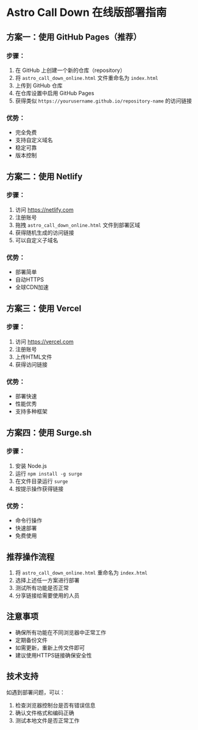 # Astro Call Down 在线版部署指南

## 方案一：使用 GitHub Pages（推荐）

### 步骤：
1. 在 GitHub 上创建一个新的仓库（repository）
2. 将 `astro_call_down_online.html` 文件重命名为 `index.html`
3. 上传到 GitHub 仓库
4. 在仓库设置中启用 GitHub Pages
5. 获得类似 `https://yourusername.github.io/repository-name` 的访问链接

### 优势：
- 完全免费
- 支持自定义域名
- 稳定可靠
- 版本控制

## 方案二：使用 Netlify

### 步骤：
1. 访问 https://netlify.com
2. 注册账号
3. 拖拽 `astro_call_down_online.html` 文件到部署区域
4. 获得随机生成的访问链接
5. 可以自定义子域名

### 优势：
- 部署简单
- 自动HTTPS
- 全球CDN加速

## 方案三：使用 Vercel

### 步骤：
1. 访问 https://vercel.com
2. 注册账号
3. 上传HTML文件
4. 获得访问链接

### 优势：
- 部署快速
- 性能优秀
- 支持多种框架

## 方案四：使用 Surge.sh

### 步骤：
1. 安装 Node.js
2. 运行 `npm install -g surge`
3. 在文件目录运行 `surge`
4. 按提示操作获得链接

### 优势：
- 命令行操作
- 快速部署
- 免费使用

## 推荐操作流程

1. 将 `astro_call_down_online.html` 重命名为 `index.html`
2. 选择上述任一方案进行部署
3. 测试所有功能是否正常
4. 分享链接给需要使用的人员

## 注意事项

- 确保所有功能在不同浏览器中正常工作
- 定期备份文件
- 如需更新，重新上传文件即可
- 建议使用HTTPS链接确保安全性

## 技术支持

如遇到部署问题，可以：
1. 检查浏览器控制台是否有错误信息
2. 确认文件格式和编码正确
3. 测试本地文件是否正常工作
